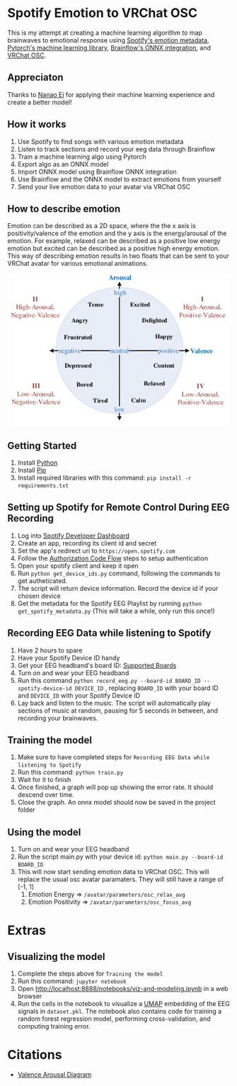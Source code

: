 # Spotify Emotion to VRChat OSC

This is my attempt at creating a machine learning algorithm to map brainwaves to emotional response using [Spotify's emotion metadata](https://developer.spotify.com/documentation/web-api/reference/#/operations/get-audio-features), [Pytorch's machine learning library](https://pytorch.org), [Brainflow's ONNX integration](https://brainflow.org/2022-06-09-onnx/), and [VRChat OSC](https://hello.vrchat.com/blog/vrchat-osc-for-avatars).

## Appreciaton
Thanks to [Nanao Ei](https://github.com/einanao) for applying their machine learning experience and create a better model!

## How it works

1. Use Spotify to find songs with various emotion metadata
2. Listen to track sections and record your eeg data through Brainflow
3. Train a machine learning algo using Pytorch
4. Export algo as an ONNX model
5. Import ONNX model using Brainflow ONNX integration
6. Use Brainflow and the ONNX model to extract emotions from yourself
7. Send your live emotion data to your avatar via VRChat OSC

## How to describe emotion

Emotion can be described as a 2D space, where the the x axis is positivity/valence of the emotion and the y axis is the energy/arousal of the emotion.
For example, relaxed can be described as a positive low energy emotion but excited can be described as a positive high energy emotion. This way of describing emotion results in two floats that can be sent to your VRChat avatar for various emotional animations.

![Valence Arousal Diagram](Two-dimensional-valence-arousal-space.png)

## Getting Started

1. Install [Python](https://www.python.org/downloads/)
2. Install [Pip](https://pip.pypa.io/en/stable/installation/)
3. Install required libraries with this command: `pip install -r requirements.txt`

## Setting up Spotify for Remote Control During EEG Recording

1. Log into [Spotify Developer Dashboard](https://developer.spotify.com/dashboard/login)
2. Create an app, recording its client id and secret
3. Set the app's redirect uri to `https://open.spotify.com`
4. Follow the [Authorization Code Flow](https://spotipy.readthedocs.io/en/master/#authorization-code-flow) steps to setup authentication
5. Open your spotify client and keep it open
6. Run `python get_device_ids.py` command, following the commands to get autheticated.
7. The script will return device information. Record the device id if your chosen device
8. Get the metadata for the Spotify EEG Playlist by running `python get_spotify_metadata.py` (This will take a while, only run this once!)

## Recording EEG Data while listening to Spotify

1. Have 2 hours to spare
2. Have your Spotify Device ID handy
3. Get your EEG headband's board ID: [Supported Boards](https://brainflow.readthedocs.io/en/stable/SupportedBoards.html)
4. Turn on and wear your EEG headband
5. Run this command `python record_eeg.py --board-id BOARD_ID --spotify-device-id DEVICE_ID` , replacing `BOARD_ID` with your board ID and `DEVICE_ID` with your Spotify Device ID
6. Lay back and listen to the music. The script will automatically play sections of music at random, pausing for 5 seconds in between, and recording your brainwaves.

## Training the model

1. Make sure to have completed steps for `Recording EEG Data while listening to Spotify` 
2. Run this command: `python train.py`
3. Wait for it to finish
4. Once finished, a graph will pop up showing the error rate. It should descend over time. 
5. Close the graph. An onnx model should now be saved in the project folder

## Using the model

1. Turn on and wear your EEG headband
2. Run the script main.py with your device id: `python main.py --board-id BOARD_ID`
3. This will now start sending emotion data to VRChat OSC. This will replace the usual osc avatar paramaters. They will still have a range of [-1, 1]
   1. Emotion Energy => `/avatar/parameters/osc_relax_avg`
   2. Emotion Positivity => `/avatar/parameters/osc_focus_avg`

# Extras

## Visualizing the model
1. Complete the steps above for `Training the model`
2. Run this command: `jupyter notebook`
3. Open [http://localhost:8888/notebooks/viz-and-modeling.ipynb](http://localhost:8888/notebooks/viz-and-modeling.ipynb) in a web browser
4. Run the cells in the notebook to visualize a [UMAP](https://arxiv.org/abs/1802.03426) embedding of the EEG signals in `dataset.pkl`. The notebook also contains code for training a random forest regression model, performing cross-validation, and computing training error. 

# Citations
- [Valence Arousal Diagram](https://www.researchgate.net/figure/Two-dimensional-valence-arousal-space_fig1_304124018)

